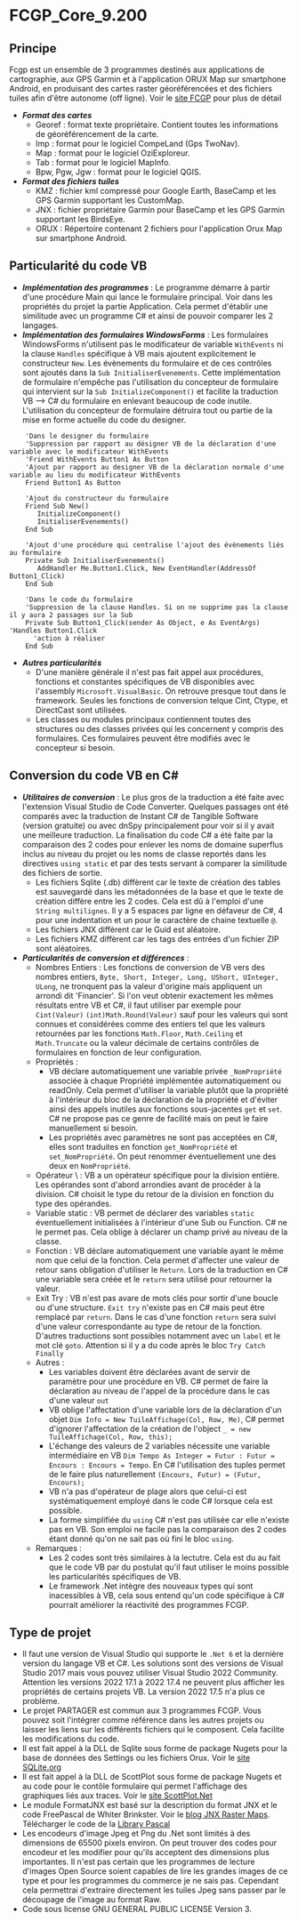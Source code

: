 # FCGP_Core_9.200

## Principe
Fcgp est un ensemble de 3 programmes destinés aux applications de cartographie, aux GPS Garmin et à l'application ORUX Map sur smartphone Android, 
en produisant des cartes raster géoréférencées et des fichiers tuiles afin d'être autonome (off ligne). Voir le [site FCGP](http://fcgp.e-monsite.com/ "aller sur le site") pour plus de détail
- ***Format des cartes*** 
  - Georef : format texte propriétaire. Contient toutes les informations de géoréférencement
  de la carte.
  - Imp : format pour le logiciel CompeLand (Gps TwoNav).
  - Map : format pour le logiciel OziExploreur.
  - Tab : format pour le logiciel MapInfo.
  - Bpw, Pgw, Jgw : format pour le logiciel QGIS.
- ***Format des fichiers tuiles***
  - KMZ : fichier kml compressé pour Google Earth, BaseCamp et les GPS Garmin supportant les CustomMap.
  - JNX : fichier propriétaire Garmin pour BaseCamp et les GPS Garmin supportant les BirdsEye.
  - ORUX : Répertoire contenant 2 fichiers pour l'application Orux Map sur smartphone Android.

## Particularité du code VB
- ***Implémentation des programmes*** : Le programme démarre à partir d'une procédure Main qui lance le formulaire principal. Voir dans les propriétés du projet  la partie Application. Cela permet d'établir une similitude avec un programme C# et ainsi de pouvoir comparer les 2 langages.
- ***Implémentation des formulaires WindowsForms*** : Les formulaires WindowsForms n'utilisent pas le modificateur de variable `WithEvents` ni la clause `Handles` spécifique à VB mais ajoutent explicitement le constructeur `New`. Les évènements du formulaire et de ces contrôles sont ajoutés dans la `Sub InitialiserEvenements`.
Cette implémentation de formulaire n'empêche pas l'utilisation du concepteur de formulaire qui intervient sur la `Sub InitializeComponent()` et facilite la traduction VB --> C# du formulaire en enlevant beaucoup de code inutile. L'utilisation du concepteur de formulaire détruira tout ou partie de la mise en forme actuelle du code du designer. 
```VB
	'Dans le designer du formulaire
	'Suppression par rapport au désigner VB de la déclaration d'une variable avec le modificateur WithEvents
	'Friend WithEvents Button1 As Button
	'Ajout par rapport au designer VB de la déclaration normale d'une variable au lieu du modificateur WithEvents
	Friend Button1 As Button

	'Ajout du constructeur du formulaire
	Friend Sub New()
	   InitializeComponent()
	   InitialiserEvenements()
	End Sub

	'Ajout d'une procédure qui centralise l'ajout des évènements liés au formulaire
	Private Sub InitialiserEvenements()
	   AddHandler Me.Button1.Click, New EventHandler(AddressOf Button1_Click)
	End Sub

	'Dans le code du formulaire
	'Suppression de la clause Handles. Si on ne supprime pas la clause il y aura 2 passages sur la Sub
	Private Sub Button1_Click(sender As Object, e As EventArgs) 'Handles Button1.Click
	  'action à réaliser
	End Sub
```
- ***Autres particularités***
  - D'une manière générale il n'est pas fait appel aux procédures, fonctions et constantes spécifiques de VB disponibles avec l'assembly `Microsoft.VisualBasic`. On retrouve presque tout dans le framework. Seules les fonctions de conversion telque Cint, Ctype, et DirectCast sont utilisées. 
  - Les classes ou modules principaux contiennent toutes des structures ou des classes privées qui les concernent y compris des formulaires. Ces formulaires peuvent être modifiés avec le concepteur si besoin. 

## Conversion du code VB en C#
- ***Utilitaires de conversion*** : Le plus gros de la traduction a été faite avec l'extension Visual Studio de Code Converter. Quelques passages ont été comparés avec la traduction de Instant C# de Tangible Software (version gratuite) ou avec dnSpy principalement pour voir si il y avait une meilleure traduction. La finalisation du code C# a été faite par la comparaison des 2 codes pour enlever les noms de domaine superflus inclus au niveau du projet ou les noms de classe reportés dans les directives `using static` et par des tests servant à comparer la similitude des fichiers de sortie. 
  - Les fichiers Sqlite (.db) diffèrent car le texte de création des tables est sauvegardé dans les métadonnées de la base et que le texte de création diffère entre les 2 codes. Cela est dû à l'emploi d'une `String multilignes`. Il y a 5 espaces par ligne en défaveur de C#, 4 pour une indentation et un pour le caractère de chaine textuelle `@`.
  - Les fichiers JNX diffèrent car le Guid est aléatoire.
  - Les fichiers KMZ diffèrent car les tags des entrées d'un fichier ZIP sont aléatoires.
- ***Particularités de conversion et différences*** : 
  - Nombres Entiers : Les fonctions de conversion de VB vers des nombres entiers, `Byte, Short, Integer, Long, UShort, UInteger, ULong`, ne tronquent pas la valeur d'origine mais appliquent un arrondi dit 'Financier'. Si l'on veut obtenir exactement les mêmes résultats entre VB et C#, il faut utiliser par exemple pour `Cint(Valeur)` `(int)Math.Round(Valeur)` sauf pour les valeurs qui sont connues et considérées comme des entiers tel que les valeurs retournées par les fonctions `Math.Floor`, `Math.Ceiling` et `Math.Truncate` ou la valeur décimale de certains contrôles de formulaires en fonction de leur configuration.
  - Propriétés : 
    - VB déclare automatiquement une variable privée `_NomPropriété` associée à chaque Propriété implémentée automatiquement ou readOnly. Cela permet d'utiliser la variable plutôt que la propriété à l'intérieur du bloc de la déclaration de la propriété et d'éviter ainsi des appels inutiles aux fonctions sous-jacentes `get` et `set`. C# ne propose pas ce genre de facilité mais on peut le faire manuellement si besoin.
	- Les propriétés avec paramètres ne sont pas acceptées en C#, elles sont traduites en fonction `get_NomPropriété` et `set_NomPropriété`. On peut renommer éventuellement une des deux en `NomPropriété`.
  - Opérateur \ : VB a un opérateur spécifique pour la division entière. Les opérandes sont d'abord arrondies avant de procéder à la division. C# choisit le type du retour de la division en fonction du type des opérandes.
  - Variable static : VB permet de déclarer des variables `static` éventuellement initialisées à l'intérieur d'une Sub ou Function. C# ne le permet pas. Cela oblige à déclarer un champ privé au niveau de la classe. 
  - Fonction : VB déclare automatiquement une variable ayant le même nom que celui de la fonction. Cela permet d'affecter une valeur de retour sans obligation d'utiliser le `Return`. Lors de la traduction en C# une variable sera créée et le `return` sera utilisé pour retourner la valeur.
  - Exit Try : VB n'est pas avare de mots clés pour sortir d'une boucle ou d'une structure. `Exit try` n'existe pas en C# mais peut être remplacé par `return`. Dans le cas d'une fonction `return` sera suivi d'une valeur correspondante au type de retour de la fonction. D'autres traductions sont possibles notamment avec un `label` et le mot clé `goto`. Attention si il y a du code après le bloc `Try Catch Finally`
  - Autres : 
    - Les variables doivent être déclarées avant de servir de paramètre pour une procédure en VB. C# permet de faire la déclaration au niveau de l'appel de la procédure dans le cas d'une valeur `out`
	- VB oblige l'affectation d'une variable lors de la déclaration d'un objet `Dim Info = New TuileAffichage(Col, Row, Me)`, C# permet d'ignorer l'affectation de la création de l'object `_ = new TuileAffichage(Col, Row, this);`
    - L'échange des valeurs de 2 variables nécessite une variable intermédiaire en VB `Dim Tempo As Integer = Futur : Futur = Encours : Encours = Tempo`. En C# l'utilisation des tuples permet de le faire plus naturellement `(Encours, Futur) = (Futur, Encours);`
    - VB n'a pas d'opérateur de plage alors que celui-ci est systématiquement employé dans le code C# lorsque cela est possible.
	- La forme simplifiée du `using` C# n'est pas utilisée car elle n'existe pas en VB. Son emploi ne facile pas la comparaison des 2 codes étant donné qu'on ne sait pas où fini le bloc `using`.
  - Remarques : 
    - Les 2 codes sont très similaires à la lectutre. Cela est du au fait que le code VB par du postulat qu'il faut utiliser le moins possible les particularités spécifiques de VB. 
	- Le framework .Net intègre des nouveaux types qui sont inacessibles à VB, cela sous entend qu'un code spécifique à C# pourrait améliorer la réactivité des programmes FCGP. 

## Type de projet 
- Il faut une version de Visual Studio qui supporte le `.Net 6` et la dernière version du langage VB et C#. Les solutions sont des versions de Visual Studio 2017 mais vous pouvez utiliser Visual Studio 2022 Community. Attention les versions 2022 17.1 à 2022 17.4 ne peuvent plus afficher les propriétés de certains projets VB. La version 2022 17.5 n'a plus ce problème.
- Le projet PARTAGER est commun aux 3 programmes FCGP. Vous pouvez soit l'intégrer comme référence dans les autres projets ou laisser les liens sur les différents fichiers qui le composent. Cela facilite les modifications du code. 
- Il est fait appel à la DLL de Sqlite sous forme de package Nugets pour la base de données des Settings ou les fichiers Orux. Voir le [site SQLite.org](https://www.sqlite.org/index.html)
- Il est fait appel à la DLL de ScottPlot sous forme de package Nugets et au code pour le contôle formulaire qui permet l'affichage des graphiques liés aux traces. Voir le [site ScottPlot.Net ](https://scottplot.net/)
- Le module FormatJNX est basé sur la description du format JNX et le code FreePascal de Whiter Brinkster. Voir le [blog JNX Raster Maps](http://whiter.brinkster.net/en/JNX.shtml). Télécharger le code de la [Library Pascal](http://whiter.brinkster.net/JNXLib.rar)
- Les encodeurs d'image Jpeg et Png du .Net sont limités à des dimensions de 65500 pixels environ. On peut trouver des codes pour encodeur et les modifier pour qu'ils acceptent des dimensions plus importantes. Il n'est pas certain que les programmes de lecture d'images Open Source soient capables de lire les grandes images de ce type et pour les programmes du commerce je ne sais pas. Cependant cela permettrai d'extraire directement les tuiles Jpeg sans passer par le découpage de l'image au format Raw.
- Code sous license GNU GENERAL PUBLIC LICENSE Version 3.
